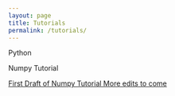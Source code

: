 ```yaml
---
layout: page
title: Tutorials
permalink: /tutorials/
---
```


Python 

Numpy Tutorial

[First Draft of Numpy Tutorial More edits to come](https://github.com/earthkid123/earthkid123.github.io/blob/master/_posts/numpy_tutorial.md)
